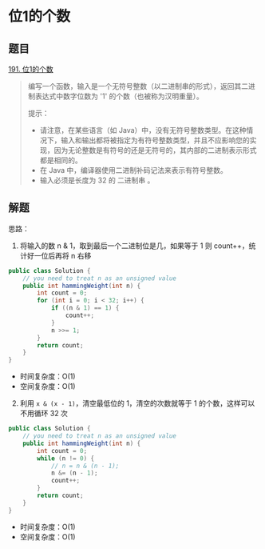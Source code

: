 # 位1的个数

## 题目
[191. 位1的个数](https://leetcode-cn.com/problems/number-of-1-bits/)
> 编写一个函数，输入是一个无符号整数（以二进制串的形式），返回其二进制表达式中数字位数为 '1' 的个数（也被称为汉明重量）。
>
> 提示：
> * 请注意，在某些语言（如 Java）中，没有无符号整数类型。在这种情况下，输入和输出都将被指定为有符号整数类型，并且不应影响您的实现，因为无论整数是有符号的还是无符号的，其内部的二进制表示形式都是相同的。
> * 在 Java 中，编译器使用二进制补码记法来表示有符号整数。
> * 输入必须是长度为 32 的 二进制串 。


## 解题

思路：

1. 将输入的数 n & 1，取到最后一个二进制位是几，如果等于 1 则 count++，统计好一位后再将 n 右移

```java
public class Solution {
    // you need to treat n as an unsigned value
    public int hammingWeight(int n) {
        int count = 0;
        for (int i = 0; i < 32; i++) {
            if ((n & 1) == 1) {
                count++;
            }
            n >>= 1;
        }
        return count;
    }
}
```

* 时间复杂度：O(1)
* 空间复杂度：O(1)



2. 利用 `x & (x - 1)`，清空最低位的 1，清空的次数就等于 1 的个数，这样可以不用循环 32 次

```java
public class Solution {
    // you need to treat n as an unsigned value
    public int hammingWeight(int n) {
        int count = 0;
        while (n != 0) {
            // n = n & (n - 1);
            n &= (n - 1);
            count++;
        }
        return count;
    }
}
```

* 时间复杂度：O(1)
* 空间复杂度：O(1)

